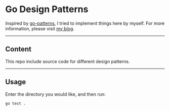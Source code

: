 # Go Design Patterns

Inspired by [go-patterns](https://github.com/tmrts/go-patterns), I tried to implement things here by myself. For more information, please visit [my blog](https://kitamura.moe).

---

## Content

This repo include source code for different design patterns.

---

## Usage

Enter the directory you would like, and then run:

```shell
go test .
```